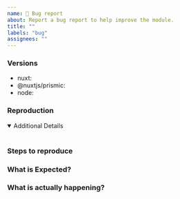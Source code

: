 ```yaml
---
name: 🚨 Bug report
about: Report a bug report to help improve the module.
title: ""
labels: "bug"
assignees: ""
---
```


<!-- 💙 Thanks for your time to make this module better with your feedback 💙

**IMPORTANT** Before reporting a bug please make sure that you have read through the documentation:
- https://prismic.nuxtjs.org

👍 A properly detailed bug report can save a LOT of time and help fixing issues as soon as possible.
-->

### Versions

- nuxt: <!-- ex: v2.15.3 -->
- @nuxtjs/prismic: <!-- ex: v3.0.0 -->
- node: <!-- ex: v12.14.0 -->

### Reproduction

<!-- Link to a minimal test case, without a reproduction, it is so hard to address problem :(

You can use this minimal reproduction starter if you want to:
- https://stackblitz.com/github/nuxt-modules/prismic/tree/master/examples/minimal?file=pages%2Findex.vue
-->

<details open>
<summary>Additional Details</summary>
<br>
<!-- Attaching `nuxt.config.js`, dependencies, logs or code snippets would help to find the issue -->
</details>

### Steps to reproduce

### What is Expected?

### What is actually happening?
